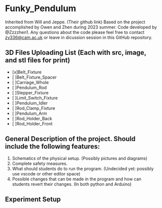 # Funky_Pendulum
Inherited from Will and Jeppe. (Their github link)
Based on the project accomplished by Owen and Zhen during 2023 summer. Code developed by @Zzzzhen1. 
Any questions about the code please feel free to contact zy336@cam.ac.uk or leave in
dicussion session in this GitHub repository.

## 3D Files Uploading List (Each with src, image, and stl files for print)
- [x]Belt_Fixture
- [ ]Belt_Fixture_Spacer
- [ ]Carriage_Whole
- [ ]Pendulum_Rod
- [ ]Stepper_Fixture
- [ ]Limit_Switch_Fixture
- [ ]Pendulum_Idler
- [ ]Rod_Clamp_Fixture
- [ ]Pendulum_Arm
- [ ]Rod_Holder_Back
- [ ]Rod_Holder_Front
 
## General Description of the project. Should include the following features:

1. Schematics of the physical setup. (Possibly pictures and diagrams)
2. Complete safety measures.
3. What should students do to run the program. (Undecided yet: possibly use vscode or other editor space)
4. Possible changes that can be made in the program and how can students revert their changes. (In both python and Arduino)

## Experiment Setup
